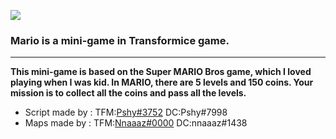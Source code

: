 ![](https://imgur.com/1Z2kDAU.png)



 ### Mario is a mini-game in Transformice game.

------------

**This mini-game is based on the Super MARIO Bros game, which I loved playing when I was kid.
In MARIO, there are 5 levels and 150 coins. Your mission is to collect all the coins and pass all the levels.**




* Script made by : TFM:[Pshy#3752](https://atelier801.com/profile?pr=Pshy%233752 "Pshy#3752") DC:Pshy#7998
* Maps made by : TFM:[Nnaaaz#0000](https://atelier801.com/profile?pr=Nnaaaz%230000 "Nnaaaz#0000") DC:nnaaaz#1438
